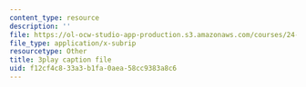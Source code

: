 ```yaml
---
content_type: resource
description: ''
file: https://ol-ocw-studio-app-production.s3.amazonaws.com/courses/24-908-creole-language-and-caribbean-identities-spring-2017/f12cf4c833a3b1fa0aea58cc9383a8c6_MT3LjjdODHA.srt
file_type: application/x-subrip
resourcetype: Other
title: 3play caption file
uid: f12cf4c8-33a3-b1fa-0aea-58cc9383a8c6
---
```

